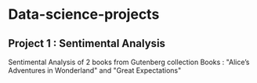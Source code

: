 # Data-science-projects
## Project 1 : Sentimental Analysis
Sentimental Analysis of 2 books from Gutenberg collection
Books : "Alice’s Adventures in Wonderland" and "Great Expectations"
